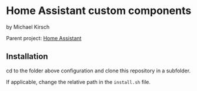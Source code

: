 # Home Assistant custom components

by Michael Kirsch

Parent project: [Home Assistant](https://www.home-assistant.io/)

## Installation

cd to the folder above configuration and clone this repository in a subfolder.

If applicable, change the relative path in the `install.sh` file.
